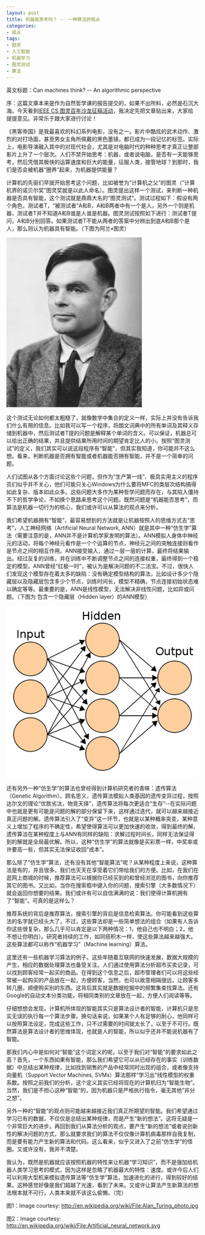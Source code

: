 ```yaml
---
layout: post
title: 机器能思考吗？ -- 一种算法的观点
categories:
- 观点
tags:
- 图灵
- 人工智能
- 机器学习
- 图灵测试
- 算法
---
```


英文标题：Can machines think? -- An algorithmic perspective

序：这篇文章本来是作为自然哲学课的报告提交的，如果不出所料，必然是石沉大海。今天看到[IEEE CS 图灵百年沙龙征稿活动](http://content.alphatown.com/discussion/753089/)，我决定先把文章贴出来，大家给提提意见。非常乐于跟大家进行讨论！

《黑客帝国》是我最喜欢的科幻系列电影，没有之一。影片中酷炫的武术动作、激烈的对打场面，甚至男女主角所佩戴的黑色墨镜，都已成为一段记忆的标签。实际上，电影导演融入其中的对现代社会，尤其是对电脑时代的种种思考才真正让整部影片上升了一个层次。人们不禁开始思考：机器，或者说电脑，是否有一天能够思考，然后凭借其极快的运算速度和巨大的能量，征服人类，接管地球？到那时，我们是否会被机器“圈养”起来，为机器提供能量？

计算机的先驱们早就开始思考这个问题，比如被誉为“计算机之父”的图灵（“计算机界的诺贝尔奖”图灵奖就是以此人命名）。图灵提出这样一个测试，来判断一种机器是否具有智能，这个测试就是鼎鼎大名的“图灵测试”。测试过程如下：假设有两个角色，测试者T，“被测试者”A和B，A和B两者中有一个是人，另外一个则是机器，测试者T并不知道A和B谁是人谁是机器。图灵测试按照如下进行：测试者T提问，A和B分别回答。如果测试者T不能从两者的答案中分辨出到底A和B那个是人，那么则认为机器具有智能。（下图为阿兰•图灵）

![阿兰•图灵](/image/Alan_Turing_photo.jpg "图1 阿兰•图灵")

这个测试无论如何都太粗糙了，就像数学中集合的定义一样，实际上并没有告诉我们什么有用的信息。比如我可以写一个程序，将朗文词典中的所有单词及其释义存储到机器中，然后测试者T提的问题是解释某个单词的含义。可以保证，机器总可以给出正确的结果，并且提供结果所用时间的期望肯定比人的小。按照“图灵测试”的定义，我们其实可以说这段程序有“智能”，但其实我知道，你可能并不这么想。看来，判断机器是否拥有智能或者机器能否拥有智能，并不是一个简单的问题。

人们试图从各个方面讨论这些个问题，但作为“生产第一线”、极具实用主义的程序员们似乎并不关心，他们可能只关心Windows为什么要将MFC的类层次结构搞得如此复杂、版本如此众多。这些问题大多作为某种哲学问题而存在，与其陷入僵持不下的哲学争论，不如换个思路来思考这个问题。既然问题是“机器能否思考”，而算法是机器一切行为的核心，我们或许可以从算法的观点来分析。

我们希望机器拥有“智能”，最容易想到的方法就是让机器按照人的思维方式去“思考”，人工神经网络（Artificial Neural Network, ANN）就是其中一种“仿生学”算法（需要注意的是，ANN并不是计算机学家发明的算法）。ANN模拟人身体中神经元的活动，将每个神经元看作是一个个运算的节点，神经元之间的突触连接则看作是节点之间的相互作用。ANN接受输入，通过一层一层的计算，最终将结果输出。经过反复的训练，并在训练中不断调整节点之间的连接权重，最终得到一个稳定的模型。ANN曾经“红极一时”，被认为是解决问题的不二法宝。不过，很快人们发现这个模型存在着太多的缺陷：没有确定模型结构的算法，比如设计多少个隐藏层以及隐藏层包含多少个节点，训练时间长，模型不精确，节点连接初始状态难以确定等等。最重要的是，ANN是线性模型，无法解决非线性问题，比如异或问题。（下图为 包含一个隐藏层（Hidden layer）的ANN模型）

![ANN模型](/image/ANN-model.jpg "图2 包含一个隐藏层（Hidden layer）的ANN模型")

还有另外一种“仿生学”的算法也曾经得到计算机研究者的青睐：遗传算法（Genetic Algorithm）。顾名思义，遗传算法模拟人类基因的遗传变异过程，按照达尔文的理论“优胜劣汰，物竞天择”，遗传算法将每次更适合“生存”--在实际问题中也就是更有可能是问题的解的部分保留下来，这样通过迭代，就可以越来越接近真正问题的解。遗传算法引入了“变异”这一环节，也就是以某种概率突变，某种意义上增加了程序的不确定性，希望使得算法可以更加快速的收敛，得到最终的解。遗传算法在某种程度上与ANN有同样的缺陷：求解过程时间长，同样无法保证得到的解就是全局最优解。所以，这种“仿生学”的算法就像是买彩票一样，中奖率或许要高一些，但其实无法保证收回“成本”。

那么除了“仿生学”算法，还有没有其他“智能算法”呢？从某种程度上来说，这种算法是有的，并且很多，我们也天天在享受着它们带给我们的方便。比如，在我们在逛网上商城的时候，推荐算法可以根据你已经买到的和曾经浏览的图书，向你推荐其它的图书。又比如，当你在搜索框中键入你的问题，搜索引擎（大多数情况下）就会返回你想要的结果。我们或许有可以自信满满的说：我们使得计算机拥有了“智能”。可真的是这样么？

推荐系统的背后是推荐算法，搜索引擎的背后是信息检索算法。你可能看到这些算法的名字就已经头大了，不过，这些算法却是一些简单想法的组合（如果有人告诉你这些很复杂，那么几乎可以肯定是以下两种情况：1，他自己也不明白；2，他不想让你明白）。研究者持续的工作，如同搭积木一样，使这些算法越来越强大。这些算法都可以称作“机器学习”（Machine learning）算法。

这里还有一些机器学习算法的例子。这些年随着互联网的快速发展，数据大规模的产生，相应的数据处理算法也备受关注。人们通过使用算法分析超市买卖记录，可以找到顾客经常一起买的商品。在得到这个信息之后，超市管理者们可以将这些经常被一起购买的产品放在一起，方便顾客，当然，也可以故意相隔很远，让顾客多转几圈，顺便购买别的东西。这背后其实就是数据挖掘中的频繁集查找算法。还有Google的自动文本分类功能，将相同类别的文章放在一起，方便人们阅读等等。

仔细想想会发现，计算机所体现的智能其实只是算法设计者的智能，计算机只是忠实无误的执行每一个算法步骤。换句话来说，如果某个人有足够的耐心，他同样可以按照算法设定，完成这些工作，只不过需要的时间就太长了，以至于不可行。既然算法是算法设计者的思维体现，也就是人的智能，所以似乎还并不能说机器有了智能。

那我们内心中是如何对“智能”这个词定义的呢，以至于我们对“智能”的要求如此之高？首先，一个东西如果有智能，那么我们希望它可以从已经存在的事实（训练数据）中总结出某种规律，比如找到销售的产品中经常同时出现的组合，或者像支持向量机（Support Vector Machines, SVMs）算法那样“学习出”线性模型的权重系数。按照之前我们的分析，这个定义其实已经将现在的计算机归为“智能生物”。当然，我们是不担心这种“智能”的，因为机器只是严格执行指令，毫无其他“非分之想”。

另外一种的“智能”的观点则可能越来越接近我们真正所期望的智能。我们希望通过学习已有的数据，不仅仅是总结出某种规律，而是产生“新的想法”。这将无疑是一个非常巨大的进步。再回到我们从算法分析的观点，要产生“新的想法”或者说创新性的解决问题的方式，那么就要求我们的算法不仅仅像计算机病毒那样自我复制，而是要有能力产生新的算法和代码。这么看来，似乎又进入了之前“仿生学”的怪圈。又或许没有，我并不清楚。

我认为，既然是机器就应该按照机器的特性来让机器“学习知识”，而不是强加给机器人类学习思考的模式，因为这样是忽略了机器最大的特性：速度。或许今后人们可以利用大型机来模拟遗传算法等“仿生学”算法，加速进化的进行，得到较好的结果。这种感觉好像是我们超越了光速，看到了未来。又或许让算法产生新算法的想法根本就不可行，人类本来就不该这么偷懒。（完）

图1：Image courtesy: http://en.wikipedia.org/wiki/File:Alan_Turing_photo.jpg

图2：Image courtesy: http://en.wikipedia.org/wiki/File:Artificial_neural_network.svg

